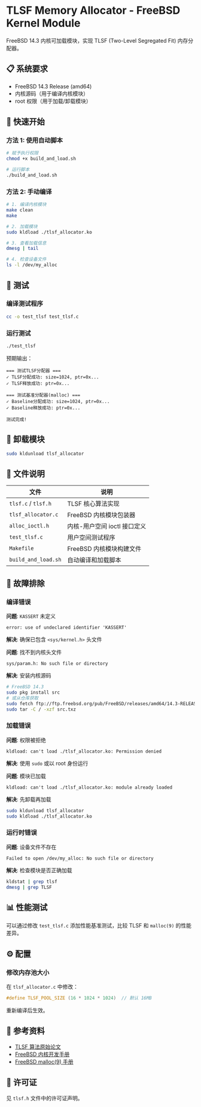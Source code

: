 # TLSF Memory Allocator - FreeBSD Kernel Module

FreeBSD 14.3 内核可加载模块，实现 TLSF (Two-Level Segregated Fit) 内存分配器。

## 📋 系统要求

- FreeBSD 14.3 Release (amd64)
- 内核源码（用于编译内核模块）
- root 权限（用于加载/卸载模块）

## 🚀 快速开始

### 方法 1: 使用自动脚本

```bash
# 赋予执行权限
chmod +x build_and_load.sh

# 运行脚本
./build_and_load.sh
```

### 方法 2: 手动编译

```bash
# 1. 编译内核模块
make clean
make

# 2. 加载模块
sudo kldload ./tlsf_allocator.ko

# 3. 查看加载信息
dmesg | tail

# 4. 检查设备文件
ls -l /dev/my_alloc
```

## 🧪 测试

### 编译测试程序

```bash
cc -o test_tlsf test_tlsf.c
```

### 运行测试

```bash
./test_tlsf
```

预期输出：
```
=== 测试TLSF分配器 ===
✓ TLSF分配成功: size=1024, ptr=0x...
✓ TLSF释放成功: ptr=0x...

=== 测试基准分配器(malloc) ===
✓ Baseline分配成功: size=1024, ptr=0x...
✓ Baseline释放成功: ptr=0x...

测试完成!
```

## 🔧 卸载模块

```bash
sudo kldunload tlsf_allocator
```

## 📁 文件说明

| 文件 | 说明 |
|------|------|
| `tlsf.c` / `tlsf.h` | TLSF 核心算法实现 |
| `tlsf_allocator.c` | FreeBSD 内核模块包装器 |
| `alloc_ioctl.h` | 内核-用户空间 ioctl 接口定义 |
| `test_tlsf.c` | 用户空间测试程序 |
| `Makefile` | FreeBSD 内核模块构建文件 |
| `build_and_load.sh` | 自动编译和加载脚本 |

## 🐛 故障排除

### 编译错误

**问题**: `KASSERT` 未定义
```
error: use of undeclared identifier 'KASSERT'
```

**解决**: 确保已包含 `<sys/kernel.h>` 头文件

**问题**: 找不到内核头文件
```
sys/param.h: No such file or directory
```

**解决**: 安装内核源码
```bash
# FreeBSD 14.3
sudo pkg install src
# 或从仓库获取
sudo fetch ftp://ftp.freebsd.org/pub/FreeBSD/releases/amd64/14.3-RELEASE/src.txz
sudo tar -C / -xzf src.txz
```

### 加载错误

**问题**: 权限被拒绝
```
kldload: can't load ./tlsf_allocator.ko: Permission denied
```

**解决**: 使用 `sudo` 或以 root 身份运行

**问题**: 模块已加载
```
kldload: can't load ./tlsf_allocator.ko: module already loaded
```

**解决**: 先卸载再加载
```bash
sudo kldunload tlsf_allocator
sudo kldload ./tlsf_allocator.ko
```

### 运行时错误

**问题**: 设备文件不存在
```
Failed to open /dev/my_alloc: No such file or directory
```

**解决**: 检查模块是否正确加载
```bash
kldstat | grep tlsf
dmesg | grep TLSF
```

## 📊 性能测试

可以通过修改 `test_tlsf.c` 添加性能基准测试，比较 TLSF 和 `malloc(9)` 的性能差异。

## ⚙️ 配置

### 修改内存池大小

在 `tlsf_allocator.c` 中修改：
```c
#define TLSF_POOL_SIZE (16 * 1024 * 1024)  // 默认 16MB
```

重新编译后生效。

## 📖 参考资料

- [TLSF 算法原始论文](http://www.gii.upv.es/tlsf/main/docs)
- [FreeBSD 内核开发手册](https://docs.freebsd.org/en/books/developers-handbook/)
- [FreeBSD malloc(9) 手册](https://www.freebsd.org/cgi/man.cgi?query=malloc&sektion=9)

## 📝 许可证

见 `tlsf.h` 文件中的许可证声明。
